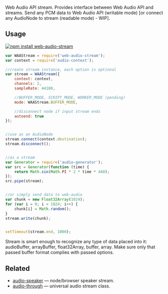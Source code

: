 Web Audio API stream. Provides interface between Web Audio API and streams. Send any PCM data to Web Audio API (writable mode) [or connect any AudioNode to stream (readable mode) - WIP].

## Usage

[![npm install web-audio-stream](https://nodei.co/npm/web-audio-stream.png?mini=true)](https://npmjs.org/package/web-audio-stream/)

```js
var WAAStream = require('web-audio-stream');
var context = require('audio-context');

//create stream instance, each option is optional
var stream = WAAStream({
	context: context,
	channels: 2,
	sampleRate: 44100,

	//BUFFER_MODE, SCRIPT_MODE, WORKER_MODE (pending)
	mode: WAAStream.BUFFER_MODE,

	//disconnect node if input stream ends
	autoend: true
});


//use as an AudioNode
stream.connect(context.destination);
stream.disconnect();


//as a stream
var Generator = require('audio-generator');
var src = Generator(function (time) {
	return Math.sin(Math.PI * 2 * time * 440);
});
src.pipe(stream);


//or simply send data to web-audio
var chunk = new Float32Array(1024);
for (var i = 0; i < 1024; i++) {
	chunk[i] = Math.random();
}
stream.write(chunk);


setTimeout(stream.end, 1000);
```

Stream is smart enough to recognize any type of data placed into it: audioBuffer, arrayBuffer, float32Array, buffer, array. Make sure only that passed buffer format complies with passed options.


## Related

* [audio-speaker](https://github.com/audio-lab/audio-speaker) — node/browser speaker stream.
* [audio-through](https://github.com/audio-lab/audio-speaker) — universal audio stream class.
